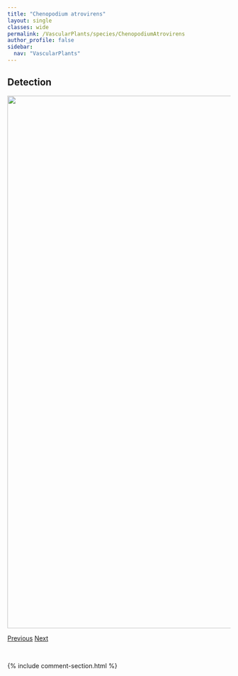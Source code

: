 ```yaml
---
title: "Chenopodium atrovirens"
layout: single
classes: wide
permalink: /VascularPlants/species/ChenopodiumAtrovirens
author_profile: false
sidebar:
  nav: "VascularPlants"
---
```


<h2>Detection</h2>

<a href="https://drive.google.com/uc?export=view&id=1ksY8BCfdgtKIUT3xy8KNh8q8weePToPN">
<img src="https://drive.google.com/uc?export=view&id=1ksY8BCfdgtKIUT3xy8KNh8q8weePToPN" height = "1200" width = "800">
</a>


<a href="/DevelopmentWebsite/VascularPlants/species/ChenopodiumAlbum" class="pagination--pager" title="Chenopodium album">Previous</a> <a href="/DevelopmentWebsite/VascularPlants/species/ChenopodiumOther" class="pagination--pager" title="Chenopodium other">Next</a>

<p>&nbsp;</p>

{% include comment-section.html %}
